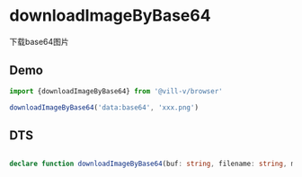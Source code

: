 # downloadImageByBase64

下载base64图片

## Demo

```ts twoslash
import {downloadImageByBase64} from '@vill-v/browser'

downloadImageByBase64('data:base64', 'xxx.png')
```

## DTS

```ts

declare function downloadImageByBase64(buf: string, filename: string, mime?: string, bom?: BlobPart): void;
```
